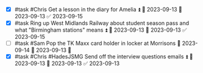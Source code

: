 - [x] #task #Chris Get a lesson in the diary for Amelia ⏫ 🛫 2023-09-13 📅 2023-09-13 ✅ 2023-09-15
- [x] #task Ring up West Midlands Railway about student season pass and what "Birmingham stations" means ⏫ 🛫 2023-09-13 📅 2023-09-13 ✅ 2023-09-15
- [ ] #task #Sam Pop the TK Maxx card holder in locker at Morrisons 📅 2023-09-14 🛫 2023-09-13 🔼 
- [x] #task #Chris #HadesJSMG Send off the interview questions emails ⏫ 🛫 2023-09-13 📅 2023-09-13 ✅ 2023-09-13